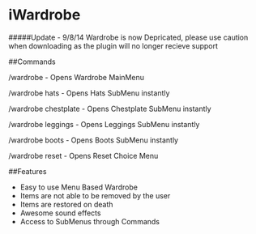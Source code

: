 iWardrobe
=========

#####Update - 9/8/14 
Wardrobe is now Depricated, please use caution when downloading as the plugin will no longer recieve support

##Commands

/wardrobe - Opens Wardrobe MainMenu

/wardrobe hats - Opens Hats SubMenu instantly

/wardrobe chestplate - Opens Chestplate SubMenu instantly

/wardrobe leggings - Opens Leggings SubMenu instantly

/wardrobe boots - Opens Boots SubMenu instantly

/wardrobe reset - Opens Reset Choice Menu

##Features
- Easy to use Menu Based Wardrobe
- Items are not able to be removed by the user 
- Items are restored on death
- Awesome sound effects
- Access to SubMenus through Commands

